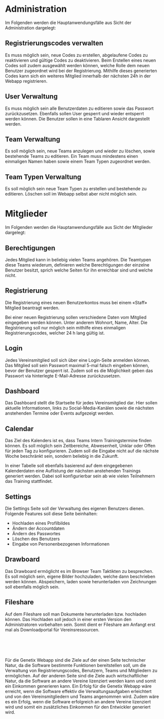 # Administration

Im Folgenden werden die Hauptanwendungsfälle aus Sicht der Administration dargelegt:

## Registrierungscodes verwalten

Es muss möglich sein, neue Codes zu erstellen, abgelaufene Codes zu reaktivieren und gültige Codes zu deaktivieren. Beim Erstellen eines neuen Codes soll zudem ausgewählt werden können, welche Rolle dem neuen Benutzer zugeordnet wird bei der Registrierung. Mithilfe dieses generierten Codes kann sich ein weiteres Mitglied innerhalb der nächsten 24h in der Webapp registrieren.

## User Verwaltung

Es muss möglich sein alle Benutzerdaten zu editieren sowie das Passwort zurückzusetzen. Ebenfalls sollen User gesperrt und wieder entsperrt werden können. Die Benutzer sollen in eine Tablaren Ansicht dargestellt werden.

## Team Verwaltung

Es soll möglich sein, neue Teams anzulegen und wieder zu löschen, sowie bestehende Teams zu editieren. Ein Team muss mindestens einen einmaligen Namen haben sowie einem Team Typen zugeordnet werden.

## Team Typen Verwaltung

Es soll möglich sein neue Team Typen zu erstellen und bestehende zu editieren. Löschen soll im Webapp selbst aber nicht möglich sein.

# Mitglieder

Im Folgenden werden die Hauptanwendungsfälle aus Sicht der Mitglieder dargelegt:

## Berechtigungen

Jedes Mitglied kann in beliebig vielen Teams angehören. Die Teamtypen diese Teams wiederum, definieren welche Berechtigungen der einzelne Benutzer besitzt, sprich welche Seiten für ihn erreichbar sind und welche nicht.

## Registrierung

Die Registrierung eines neuen Benutzerkontos muss bei einem «Staff» Mitglied beantragt werden.

Bei einer neuen Registrierung sollen verschiedene Daten vom Mitglied eingegeben werden können. Unter anderem Wohnort, Name, Alter. Die Registrierung soll nur möglich sein mithilfe eines einmaligen Registrierungscodes, welcher 24 h lang gültig ist.

## Login

Jedes Vereinsmitglied soll sich über eine Login-Seite anmelden können. Das Mitglied soll sein Passwort maximal 5-mal falsch eingeben können, bevor der Benutzer gesperrt ist. Zudem soll es die Möglichkeit geben das Passwort via hinterlegte E-Mail-Adresse zurückzusetzen.

## Dashboard

Das Dashboard stellt die Startseite für jedes Vereinsmitglied dar. Hier sollen aktuelle Informationen, links zu Social-Media-Kanälen sowie die nächsten anstehenden Termine oder Events aufgezeigt werden.

## Calendar

Das Ziel des Kalenders ist es, dass Teams Intern Trainingstermine finden können. Es soll möglich sein Zeitbereiche, Abwesenheit, Unklar oder Offen für jeden Tag zu konfigurieren. Zudem soll die Eingabe nicht auf die nächste Woche beschränkt sein, sondern beliebig in die Zukunft.

In einer Tabelle soll ebenfalls basierend auf dem eingegebenen Kalenderdaten eine Auflistung der nächsten anstehenden Trainings generiert werden. Dabei soll konfigurierbar sein ab wie vielen Teilnehmern das Training stattfindet.

## Settings

Die Settings Seite soll der Verwaltung des eigenen Benutzers dienen. Folgende Features soll diese Seite beinhalten:

* Hochladen eines Profilbildes
* Ändern der Accountdaten
* Ändern des Passwortes
* Löschen des Benutzers
* Eingabe von Personenbezogenen Informationen

## Drawboard

Das Drawboard ermöglicht es im Browser Team Taktikten zu besprechen. Es soll möglich sein, eigene Bilder hochzuladen, welche dann beschrieben werden können. Abspeichern, laden sowie herunterladen von Zeichnungen soll ebenfalls möglich sein.

## Fileshare

Auf dem Fileshare soll man Dokumente herunterladen bzw. hochladen können. Das Hochladen soll jedoch in einer ersten Version den Administratoren vorbehalten sein. Somit dient er Fileshare am Anfangt erst mal als Downloadportal für Vereinsressourcen.


\
\
\
\
Für die Genetix Webapp sind die Ziele auf der einen Seite technischer Natur, da die Software bestimmte Funktionen bereitstellen soll, um die Verwaltung von Registrierungscodes, Benutzern, Teams und Mitgliedern zu ermöglichen. Auf der anderen Seite sind die Ziele auch wirtschaftlicher Natur, da die Software an andere Vereine lizenziert werden kann und somit ein Einkommen generieren kann. Ein Erfolg für die Genetix Webapp wäre erreicht, wenn die Software effektiv die Verwaltungsaufgaben erleichtert und von den Vereinsmitgliedern und Teams angenommen wird. Zudem wäre es ein Erfolg, wenn die Software erfolgreich an andere Vereine lizenziert wird und somit ein zusätzliches Einkommen für den Entwickler generiert wird. 
